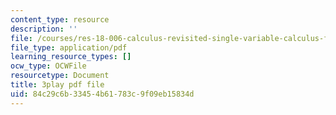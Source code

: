 ```yaml
---
content_type: resource
description: ''
file: /courses/res-18-006-calculus-revisited-single-variable-calculus-fall-2010/84c29c6b33454b61783c9f09eb15834d_7GZTjIxm32I.pdf
file_type: application/pdf
learning_resource_types: []
ocw_type: OCWFile
resourcetype: Document
title: 3play pdf file
uid: 84c29c6b-3345-4b61-783c-9f09eb15834d
---
```

